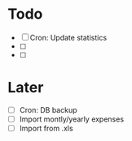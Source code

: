 # Todo
- [ ] Cron: Update statistics
- [ ] 
- [ ]

# Later
- [ ] Cron: DB backup
- [ ] Import montly/yearly expenses
- [ ] Import from .xls
